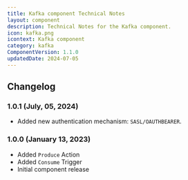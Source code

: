 ```yaml
---
title: Kafka component Technical Notes
layout: component
description: Technical Notes for the Kafka component.
icon: kafka.png
icontext: Kafka component
category: kafka
ComponentVersion: 1.1.0
updatedDate: 2024-07-05
---
```


## Changelog

### 1.0.1 (July, 05, 2024)

* Added new authentication mechanism: `SASL/OAUTHBEARER`.

### 1.0.0 (January 13, 2023)

* Added `Produce` Action
* Added `Consume` Trigger
* Initial component release
